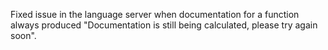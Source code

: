 Fixed issue in the language server when documentation for a function always produced "Documentation is still being calculated, please try again soon".